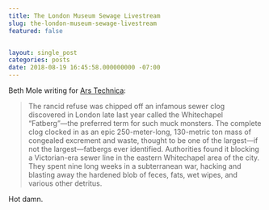 ```yaml
---
title: The London Museum Sewage Livestream
slug: the-london-museum-sewage-livestream
featured: false


layout: single_post
categories: posts
date: 2018-08-19 16:45:58.000000000 -07:00
---
```


Beth Mole writing for [Ars Technica](https://arstechnica.com/science/2018/08/stinky-festering-sewage-now-21st-century-artifact-watch-the-livestream/):

> The rancid refuse was chipped off an infamous sewer clog discovered in London late last year called the Whitechapel “Fatberg”—the preferred term for such muck monsters. The complete clog clocked in as an epic 250-meter-long, 130-metric ton mass of congealed excrement and waste, thought to be one of the largest—if not the largest—fatbergs ever identified. Authorities found it blocking a Victorian-era sewer line in the eastern Whitechapel area of the city. They spent nine long weeks in a subterranean war, hacking and blasting away the hardened blob of feces, fats, wet wipes, and various other detritus.

Hot damn.

